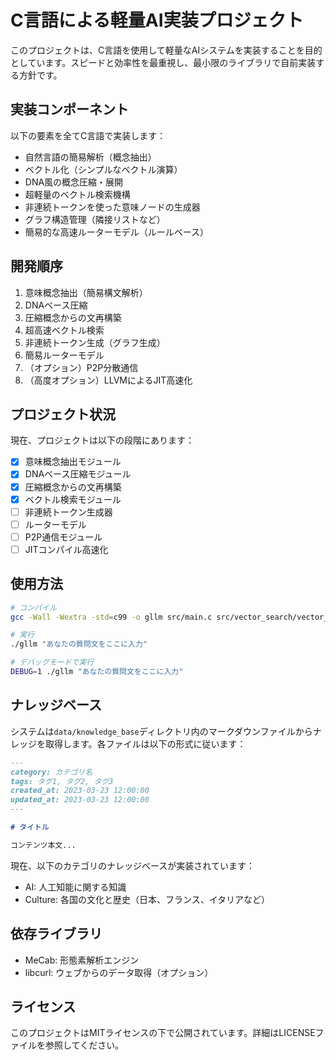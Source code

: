 # C言語による軽量AI実装プロジェクト

このプロジェクトは、C言語を使用して軽量なAIシステムを実装することを目的としています。スピードと効率性を最重視し、最小限のライブラリで自前実装する方針です。

## 実装コンポーネント

以下の要素を全てC言語で実装します：

- 自然言語の簡易解析（概念抽出）
- ベクトル化（シンプルなベクトル演算）
- DNA風の概念圧縮・展開
- 超軽量のベクトル検索機構
- 非連続トークンを使った意味ノードの生成器
- グラフ構造管理（隣接リストなど）
- 簡易的な高速ルーターモデル（ルールベース）

## 開発順序

1. 意味概念抽出（簡易構文解析）
2. DNAベース圧縮
3. 圧縮概念からの文再構築
4. 超高速ベクトル検索
5. 非連続トークン生成（グラフ生成）
6. 簡易ルーターモデル
7. （オプション）P2P分散通信
8. （高度オプション）LLVMによるJIT高速化

## プロジェクト状況

現在、プロジェクトは以下の段階にあります：

- [x] 意味概念抽出モジュール
- [x] DNAベース圧縮モジュール
- [x] 圧縮概念からの文再構築
- [x] ベクトル検索モジュール
- [ ] 非連続トークン生成器
- [ ] ルーターモデル
- [ ] P2P通信モジュール
- [ ] JITコンパイル高速化

## 使用方法

```bash
# コンパイル
gcc -Wall -Wextra -std=c99 -o gllm src/main.c src/vector_search/vector_search.c src/include/word_loader.c -lmecab -lm -lcurl

# 実行
./gllm "あなたの質問文をここに入力"

# デバッグモードで実行
DEBUG=1 ./gllm "あなたの質問文をここに入力"
```

## ナレッジベース

システムは`data/knowledge_base`ディレクトリ内のマークダウンファイルからナレッジを取得します。各ファイルは以下の形式に従います：

```markdown
---
category: カテゴリ名
tags: タグ1, タグ2, タグ3
created_at: 2023-03-23 12:00:00
updated_at: 2023-03-23 12:00:00
---

# タイトル

コンテンツ本文...
```

現在、以下のカテゴリのナレッジベースが実装されています：

- AI: 人工知能に関する知識
- Culture: 各国の文化と歴史（日本、フランス、イタリアなど）

## 依存ライブラリ

- MeCab: 形態素解析エンジン
- libcurl: ウェブからのデータ取得（オプション）

## ライセンス

このプロジェクトはMITライセンスの下で公開されています。詳細はLICENSEファイルを参照してください。